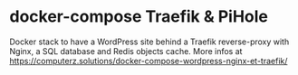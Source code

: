 # docker-compose Traefik & PiHole
Docker stack to have a WordPress site behind a Traefik reverse-proxy with Nginx, a SQL database and Redis objects cache.
More infos at https://computerz.solutions/docker-compose-wordpress-nginx-et-traefik/
